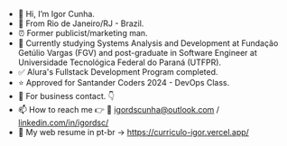 - 👋 Hi, I’m Igor Cunha.
- 📍 From Rio de Janeiro/RJ - Brazil.
- ⏰ Former publicist/marketing man.
- 🌱 Currently studying Systems Analysis and Development at Fundação Getúlio Vargas (FGV) and post-graduate in Software Engineer at Universidade Tecnológica Federal do Paraná (UTFPR).
- ✅ Alura's Fullstack Development Program completed.
- ⭐ Approved for Santander Coders 2024 - DevOps Class.
- 👀 For business contact. 👇
- 📫 How to reach me 👉 📩 igordscunha@outlook.com / [linkedin.com/in/igordsc/](https://www.linkedin.com/in/igordsc/)
- 📒 My web resume in pt-br -> https://curriculo-igor.vercel.app/
